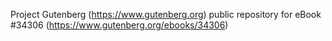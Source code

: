 Project Gutenberg (https://www.gutenberg.org) public repository for eBook #34306 (https://www.gutenberg.org/ebooks/34306)
